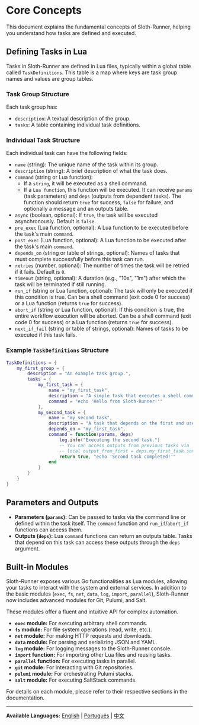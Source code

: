 # Core Concepts

This document explains the fundamental concepts of Sloth-Runner, helping you understand how tasks are defined and executed.

## Defining Tasks in Lua

Tasks in Sloth-Runner are defined in Lua files, typically within a global table called `TaskDefinitions`. This table is a map where keys are task group names and values are group tables.

### Task Group Structure

Each task group has:
*   `description`: A textual description of the group.
*   `tasks`: A table containing individual task definitions.

### Individual Task Structure

Each individual task can have the following fields:

*   `name` (string): The unique name of the task within its group.
*   `description` (string): A brief description of what the task does.
*   `command` (string or Lua function):
    *   If a `string`, it will be executed as a shell command.
    *   If a `Lua function`, this function will be executed. It can receive `params` (task parameters) and `deps` (outputs from dependent tasks). The function should return `true` for success, `false` for failure, and optionally a message and an outputs table.
*   `async` (boolean, optional): If `true`, the task will be executed asynchronously. Default is `false`.
*   `pre_exec` (Lua function, optional): A Lua function to be executed before the task's main `command`.
*   `post_exec` (Lua function, optional): A Lua function to be executed after the task's main `command`.
*   `depends_on` (string or table of strings, optional): Names of tasks that must complete successfully before this task can run.
*   `retries` (number, optional): The number of times the task will be retried if it fails. Default is `0`.
*   `timeout` (string, optional): A duration (e.g., "10s", "1m") after which the task will be terminated if still running.
*   `run_if` (string or Lua function, optional): The task will only be executed if this condition is true. Can be a shell command (exit code 0 for success) or a Lua function (returns `true` for success).
*   `abort_if` (string or Lua function, optional): If this condition is true, the entire workflow execution will be aborted. Can be a shell command (exit code 0 for success) or a Lua function (returns `true` for success).
*   `next_if_fail` (string or table of strings, optional): Names of tasks to be executed if this task fails.

### Example `TaskDefinitions` Structure

```lua
TaskDefinitions = {
    my_first_group = {
        description = "An example task group.",
        tasks = {
            my_first_task = {
                name = "my_first_task",
                description = "A simple task that executes a shell command.",
                command = "echo 'Hello from Sloth-Runner!'"
            },
            my_second_task = {
                name = "my_second_task",
                description = "A task that depends on the first and uses a Lua function.",
                depends_on = "my_first_task",
                command = function(params, deps)
                    log.info("Executing the second task.")
                    -- You can access outputs from previous tasks via 'deps'
                    -- local output_from_first = deps.my_first_task.some_output
                    return true, "echo 'Second task completed!'"
                end
            }
        }
    }
}
```

## Parameters and Outputs

*   **Parameters (`params`):** Can be passed to tasks via the command line or defined within the task itself. The `command` function and `run_if`/`abort_if` functions can access them.
*   **Outputs (`deps`):** Lua `command` functions can return an outputs table. Tasks that depend on this task can access these outputs through the `deps` argument.

## Built-in Modules

Sloth-Runner exposes various Go functionalities as Lua modules, allowing your tasks to interact with the system and external services. In addition to the basic modules (`exec`, `fs`, `net`, `data`, `log`, `import`, `parallel`), Sloth-Runner now includes advanced modules for Git, Pulumi, and Salt.

These modules offer a fluent and intuitive API for complex automation.

*   **`exec` module:** For executing arbitrary shell commands.
*   **`fs` module:** For file system operations (read, write, etc.).
*   **`net` module:** For making HTTP requests and downloads.
*   **`data` module:** For parsing and serializing JSON and YAML.
*   **`log` module:** For logging messages to the Sloth-Runner console.
*   **`import` function:** For importing other Lua files and reusing tasks.
*   **`parallel` function:** For executing tasks in parallel.
*   **`git` module:** For interacting with Git repositories.
*   **`pulumi` module:** For orchestrating Pulumi stacks.
*   **`salt` module:** For executing SaltStack commands.

For details on each module, please refer to their respective sections in the documentation.

---
**Available Languages:**
[English](./core-concepts.md) | [Português](../pt/core-concepts.md) | [中文](../zh/core-concepts.md)